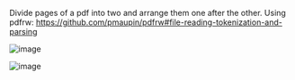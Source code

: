 Divide pages of a pdf into two and arrange them one after the other.
Using pdfrw: https://github.com/pmaupin/pdfrw#file-reading-tokenization-and-parsing

![image](https://user-images.githubusercontent.com/77376705/184225326-9385546e-f2c4-4187-8201-dd069a74415f.png)

![image](https://user-images.githubusercontent.com/77376705/184225586-c5d25e8e-1034-41ad-bc93-839a85cdd9f2.png)


